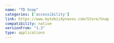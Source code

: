 ```yaml
---
name: "TD Snap"
categories: ['accessibility']
link: https://www.mytobiidynavox.com/Store/Snap
compatibility: native
versionFrom: "1.3"
type: applications
---
```



